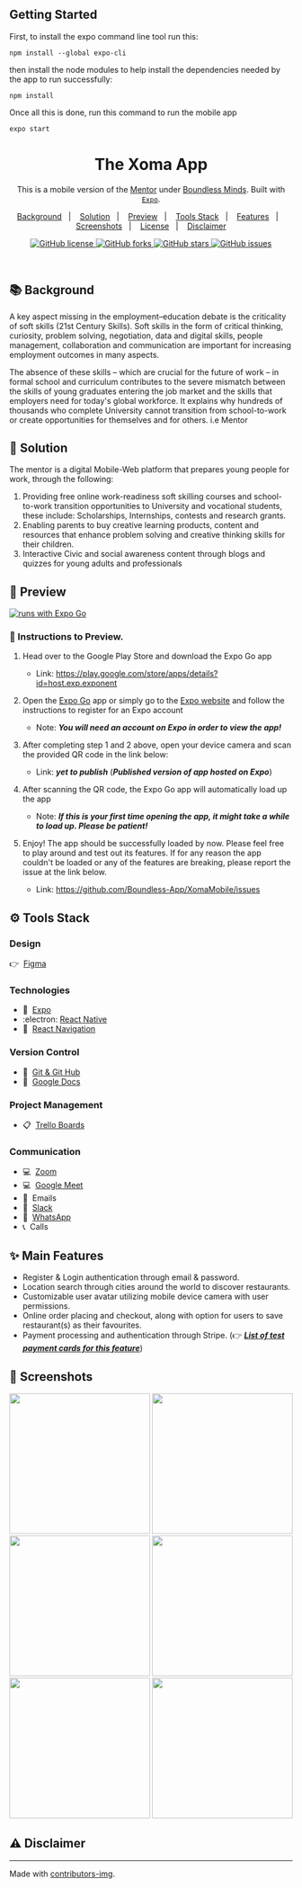 <h2 id="getting-started">Getting Started</h2>

<p>First, to install the expo command line tool run this:</p>
<pre><code class="lang-bash"><span class="hljs-built_in">npm</span> install --<span class="hljs-built_in">global</span> expo-cli
</code></pre>

<p>then install the node modules to help install the dependencies needed by the app to run successfully:</p>
<pre><code class="lang-bash">npm <span class="hljs-keyword">install</span>
</code></pre>

<p>Once all this is done, run this command to run the mobile app</p>
<pre><code class="lang-bash">expo <span class="hljs-keyword">start</span>
</code></pre>

<h1 align="center">The Xoma App</h1>
<p align="center">This is a mobile version of the <a href="https://thementoronline.org/">Mentor</a> under <a href="https://boundless-minds.org/">Boundless Minds</a>. Built with <a href="https://docs.expo.dev/"><code>Expo</code></a>.
</p>

<p align="center">
  <a href="#books-background">Background</a>&nbsp;&nbsp;&nbsp;|&nbsp;&nbsp;&nbsp;
  <a href="#pencil-solution">Solution</a>&nbsp;&nbsp;&nbsp;|&nbsp;&nbsp;&nbsp;
  <a href="#eyes-preview">Preview</a>&nbsp;&nbsp;&nbsp;|&nbsp;&nbsp;&nbsp;
  <a href="#gear-tools-stack">Tools Stack</a>&nbsp;&nbsp;&nbsp;|&nbsp;&nbsp;&nbsp;
  <a href="#sparkles-main-features">Features</a>&nbsp;&nbsp;&nbsp;|&nbsp;&nbsp;&nbsp;
  <a href="#camera_flash-screenshots">Screenshots</a>&nbsp;&nbsp;&nbsp;|&nbsp;&nbsp;&nbsp;
  <a href="#memo-license-">License</a>&nbsp;&nbsp;&nbsp;|&nbsp;&nbsp;&nbsp;
  <a href="#warning-disclaimer">Disclaimer</a>
</p>

<p align="center"> 
  <a href="https://github.com/Boundless-App/XomaMobile" title="License">
    <img alt="GitHub license" src="https://img.shields.io/github/license/Boundless-App/XomaMobile?label=License&logo=Github&style=flat-square" alt="The Xoma App License">
  </a>
  <a href="https://github.com/Boundless-App/XomaMobile/network" title="Forks">
    <img alt="GitHub forks" src="https://img.shields.io/github/forks/Boundless-App/XomaMobile?label=Forks&logo=Github&style=flat-square" alt="The Xoma App Forks">
  </a>
  <a href="https://github.com/Boundless-App/XomaMobile/stargazers" title="Stars">
    <img alt="GitHub stars" src="https://img.shields.io/github/stars/Boundless-App/XomaMobile?label=Stars&logo=Github&style=flat-square" alt="The Xoma App Stars">
  </a>  
  <a href="https://github.com/Boundless-App/XomaMobile/issues" title="Issues">
    <img alt="GitHub issues" src="https://img.shields.io/github/issues/Boundless-App/XomaMobile?label=Issues&logo=Github&style=flat-square" alt="The Xoma App Issues">
  </a>
</p>

<br />

## :books: Background

A key aspect missing in the employment–education debate is the criticality of soft skills (21st Century Skills). Soft skills in the form of critical thinking, curiosity, problem solving, negotiation, data and digital skills, people management, collaboration and communication are important for increasing employment outcomes in many aspects. 

The absence of these skills – which are crucial for the future of work – in formal school and curriculum contributes to the severe mismatch between the skills of young graduates entering the job market and the skills that employers need for today's global workforce. It explains why hundreds of thousands who complete University cannot transition from school-to-work or create opportunities for themselves and for others. i.e Mentor

## :pencil: Solution

The mentor is a digital Mobile-Web platform that prepares young people for work, through the following:
1. Providing free online work-readiness soft skilling courses and school-to-work transition opportunities to University and vocational students, these include: Scholarships, Internships, contests and research grants.
2. Enabling parents to buy creative learning products, content and resources that enhance problem solving and creative thinking skills for their children.
3. Interactive Civic and social awareness content through blogs and quizzes for young adults and professionals 

## :eyes: Preview

[![runs with Expo Go](https://img.shields.io/badge/Runs%20with%20Expo%20Go-4630EB.svg?style=flat-square&logo=EXPO&labelColor=f3f3f3&logoColor=000)](https://expo.io/@bernn/YumMeals)

### :1234: Instructions to Preview.

1. Head over to the Google Play Store and download the Expo Go app

   - Link: https://play.google.com/store/apps/details?id=host.exp.exponent

2. Open the [Expo Go](https://play.google.com/store/apps/details?id=host.exp.exponent 'Expo Go') app or simply go to the [Expo website](https://expo.io/ 'Expo') and follow the instructions to register for an Expo account

   - Note: _**You will need an account on Expo in order to view the app!**_

3. After completing step 1 and 2 above, open your device camera and scan the provided QR code in the link below:

   - Link: _**yet to publish**_ (_**Published version of app hosted on Expo**_)

4. After scanning the QR code, the Expo Go app will automatically load up the app

   - Note: _**If this is your first time opening the app, it might take a while to load up. Please be patient!**_

5. Enjoy! The app should be successfully loaded by now. Please feel free to play around and test out its features. If for any reason the app couldn't be loaded or any of the features are breaking, please report the issue at the link below.

   - Link: https://github.com/Boundless-App/XomaMobile/issues

## :gear: Tools Stack

### Design
👉&nbsp; [Figma](https://www.figma.com/file/Ramcn2P0dFJXaPjyvmAxGu/mentor-MOCKUP?node-id=7%3A249)

### Technologies
- :arrow_up_small:&nbsp; [Expo](https://expo.io/ 'Expo')
- :electron:&nbsp;[React Native](https://reactnative.dev/ 'React Native')
- :link:&nbsp; [React Navigation](https://reactnavigation.org/ 'React Navigation')

### Version Control
- :page_with_curl:&nbsp; [Git & Git Hub](https://docs.github.com/en/get-started/using-git/about-git 'Git and Git Hub')
- :notebook:&nbsp; [Google Docs](https://docs.google.com/ 'Google Docs')

### Project Management
- :clipboard:&nbsp; [Trello Boards](https://trello.com/en 'Trello Boards')

### Communication
- :computer:&nbsp; [Zoom](https://zoom.us/ 'Zoom')
- :computer:&nbsp; [Google Meet](https://meet.google.com/?pli=1 'Google Meet')
- :email:&nbsp; Emails
- :iphone:&nbsp; [Slack](https://slack.com/ 'Slack')
- :iphone:&nbsp; [WhatsApp](https://www.whatsapp.com/ 'WhatsApp')
- :telephone_receiver:&nbsp; Calls


## :sparkles: Main Features

- Register & Login authentication through email & password.
- Location search through cities around the world to discover restaurants.
- Customizable user avatar utilizing mobile device camera with user permissions.
- Online order placing and checkout, along with option for users to save restaurant(s) as their favourites.
- Payment processing and authentication through Stripe. (👉&nbsp;_**[List of test payment cards for this feature](https://stripe.com/docs/testing#cards 'Test card details by Stripe')**_)

## :camera_flash: Screenshots

<p>
    <img src="./assets/screenshots/app-preview-1.gif" width="250">
    <img src="./assets/screenshots/app-preview-map.png" width="250">
    <img src="./assets/screenshots/app-preview-2.gif" width="250">
    <img src="./assets/screenshots/app-preview-restaurant-menu.png" width="250">
    <img src="./assets/screenshots/app-preview-3.gif" width="250">
    <img src="./assets/screenshots/app-preview-user-settings.png" width="250">
</p>

## :warning: Disclaimer

-----------------------------------------------------------------------
<p>Made with <a href="https://contrib.rocks">contributors-img</a>.</p>
